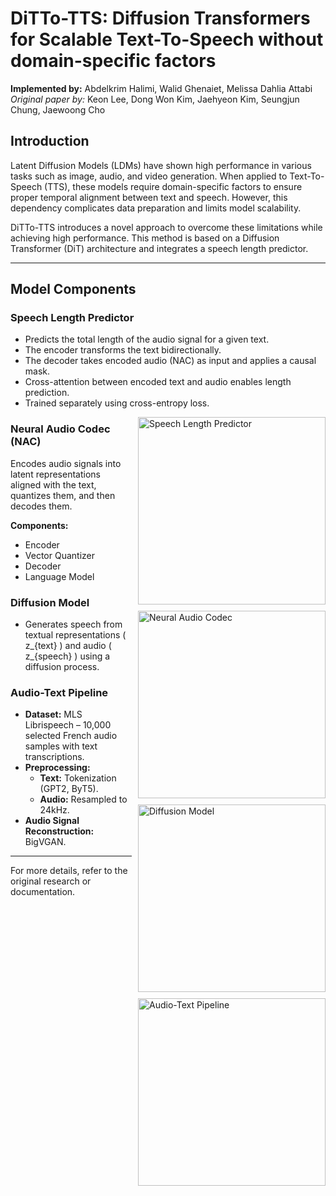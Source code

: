 # DiTTo-TTS: Diffusion Transformers for Scalable Text-To-Speech without domain-specific factors

**Implemented by:** Abdelkrim Halimi, Walid Ghenaiet, Melissa Dahlia Attabi  
*Original paper by:* Keon Lee, Dong Won Kim, Jaehyeon Kim, Seungjun Chung, Jaewoong Cho

## Introduction
Latent Diffusion Models (LDMs) have shown high performance in various tasks such as image, audio, and video generation. When applied to Text-To-Speech (TTS), these models require domain-specific factors to ensure proper temporal alignment between text and speech. However, this dependency complicates data preparation and limits model scalability.

DiTTo-TTS introduces a novel approach to overcome these limitations while achieving high performance. This method is based on a Diffusion Transformer (DiT) architecture and integrates a speech length predictor.

---

## Model Components

### Speech Length Predictor
- Predicts the total length of the audio signal for a given text.
- The encoder transforms the text bidirectionally.
- The decoder takes encoded audio (NAC) as input and applies a causal mask.
- Cross-attention between encoded text and audio enables length prediction.
- Trained separately using cross-entropy loss.

<img src="https://github.com/user-attachments/assets/29878190-513b-4c80-928b-0b2f527ee2aa" alt="Speech Length Predictor" style="float: right; width: 300px; margin: 0 0 10px 10px;" />

### Neural Audio Codec (NAC)
Encodes audio signals into latent representations aligned with the text, quantizes them, and then decodes them.

**Components:**
- Encoder
- Vector Quantizer
- Decoder
- Language Model

<img src="https://github.com/user-attachments/assets/56c86287-6b97-41cb-84c7-666ac7c427db" alt="Neural Audio Codec" style="float: right; width: 300px; margin: 0 0 10px 10px;" />


### Diffusion Model
- Generates speech from textual representations \( z_{text} \) and audio \( z_{speech} \) using a diffusion process.
<img src="https://github.com/user-attachments/assets/48d2a465-bc5c-4148-ab3a-ff59b7343693" alt="Diffusion Model" style="float: right; width: 300px; margin: 0 0 10px 10px;" />

### Audio-Text Pipeline
- **Dataset:** MLS Librispeech – 10,000 selected French audio samples with text transcriptions.
- **Preprocessing:**
  - **Text:** Tokenization (GPT2, ByT5).
  - **Audio:** Resampled to 24kHz.
- **Audio Signal Reconstruction:** BigVGAN.

<img src="https://github.com/user-attachments/assets/377e3dde-0e1d-42ca-a7e5-d1a1dae3ad6c" alt="Audio-Text Pipeline" style="float: right; width: 300px; margin: 0 0 10px 10px;" />

---

For more details, refer to the original research or documentation.
